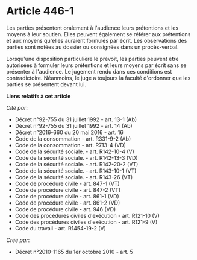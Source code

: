 # Article 446-1

Les parties présentent oralement à l'audience leurs prétentions et les moyens à leur soutien. Elles peuvent également se
référer aux prétentions et aux moyens qu'elles auraient formulés par écrit. Les observations des parties sont notées au
dossier ou consignées dans un procès-verbal.

Lorsqu'une disposition particulière le prévoit, les parties peuvent être autorisées à formuler leurs prétentions et leurs
moyens par écrit sans se présenter à l'audience. Le jugement rendu dans ces conditions est contradictoire. Néanmoins, le juge
a toujours la faculté d'ordonner que les parties se présentent devant lui.

**Liens relatifs à cet article**

_Cité par_:

  - Décret n°92-755 du 31 juillet 1992 - art. 13-1 (Ab)
  - Décret n°92-755 du 31 juillet 1992 - art. 14 (Ab)
  - Décret n°2016-660 du 20 mai 2016 - art. 16
  - Code de la consommation - art. R331-9-2 (Ab)
  - Code de la consommation - art. R713-4 (VD)
  - Code de la sécurité sociale. - art. R142-10-4 (V)
  - Code de la sécurité sociale. - art. R142-13-3 (VD)
  - Code de la sécurité sociale. - art. R142-20-2 (VT)
  - Code de la sécurité sociale. - art. R143-10-1 (VT)
  - Code de la sécurité sociale. - art. R143-26 (VT)
  - Code de procédure civile - art. 847-1 (VT)
  - Code de procédure civile - art. 847-2 (VT)
  - Code de procédure civile - art. 861-1 (VD)
  - Code de procédure civile - art. 861-2 (VD)
  - Code de procédure civile - art. 946 (VD)
  - Code des procédures civiles d'exécution - art. R121-10 (V)
  - Code des procédures civiles d'exécution - art. R121-9 (V)
  - Code du travail - art. R1454-19-2 (V)

_Créé par_:

  - Décret n°2010-1165 du 1er octobre 2010 - art. 5
